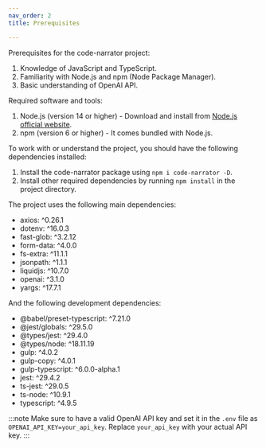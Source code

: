 ```yaml
---
nav_order: 2
title: Prerequisites

---
```


Prerequisites for the code-narrator project:

1. Knowledge of JavaScript and TypeScript.
2. Familiarity with Node.js and npm (Node Package Manager).
3. Basic understanding of OpenAI API.

Required software and tools:

1. Node.js (version 14 or higher) - Download and install from [Node.js official website](https://nodejs.org/).
2. npm (version 6 or higher) - It comes bundled with Node.js.

To work with or understand the project, you should have the following dependencies installed:

1. Install the code-narrator package using `npm i code-narrator -D`.
2. Install other required dependencies by running `npm install` in the project directory.

The project uses the following main dependencies:

- axios: ^0.26.1
- dotenv: ^16.0.3
- fast-glob: ^3.2.12
- form-data: ^4.0.0
- fs-extra: ^11.1.1
- jsonpath: ^1.1.1
- liquidjs: ^10.7.0
- openai: ^3.1.0
- yargs: ^17.7.1

And the following development dependencies:

- @babel/preset-typescript: ^7.21.0
- @jest/globals: ^29.5.0
- @types/jest: ^29.4.0
- @types/node: ^18.11.19
- gulp: ^4.0.2
- gulp-copy: ^4.0.1
- gulp-typescript: ^6.0.0-alpha.1
- jest: ^29.4.2
- ts-jest: ^29.0.5
- ts-node: ^10.9.1
- typescript: ^4.9.5

:::note
Make sure to have a valid OpenAI API key and set it in the `.env` file as `OPENAI_API_KEY=your_api_key`. Replace `your_api_key` with your actual API key.
:::